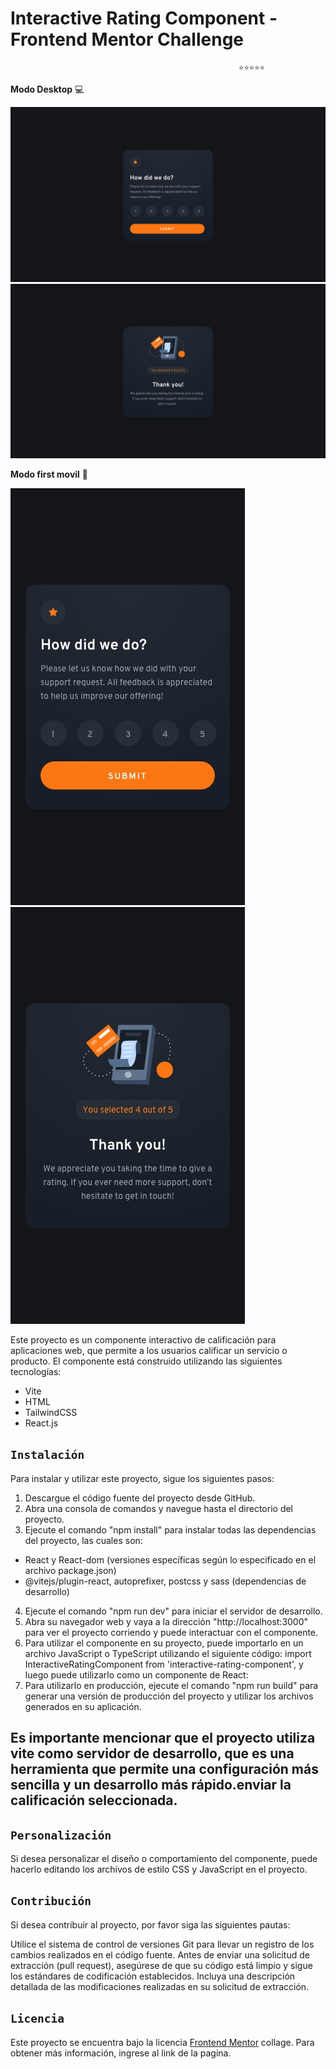 # Interactive Rating Component - Frontend Mentor Challenge
                                                       ⭐⭐⭐⭐⭐

**Modo Desktop** 💻

![desktop-desing](./src/assets/images/desktop-design.jpg)
![desktop-thank-you-state](./src/assets/images/desktop-thank-you-state.jpg)

**Modo first movil** 📱

![mobile-design](./src/assets/images/mobile-design.jpg)
![mobile-thank-you-state](./src/assets/images/mobile-thank-you-state.jpg)


Este proyecto es un componente interactivo de calificación para aplicaciones web, que permite a los usuarios calificar un servicio o producto. El componente está construido utilizando las siguientes tecnologías:

- Vite
- HTML
- TailwindCSS
- React.js

## `Instalación`

Para instalar y utilizar este proyecto, sigue los siguientes pasos:

1. Descargue el código fuente del proyecto desde GitHub.
2. Abra una consola de comandos y navegue hasta el directorio del proyecto.
3. Ejecute el comando "npm install" para instalar todas las dependencias del proyecto, las cuales son:
- React y React-dom (versiones específicas según lo especificado en el archivo package.json)
- @vitejs/plugin-react, autoprefixer, postcss y sass (dependencias de desarrollo)
4. Ejecute el comando "npm run dev" para iniciar el servidor de desarrollo.
5. Abra su navegador web y vaya a la dirección "http://localhost:3000" para ver el proyecto corriendo y puede interactuar con el componente.
6. Para utilizar el componente en su proyecto, puede importarlo en un archivo JavaScript o TypeScript utilizando el siguiente código: import InteractiveRatingComponent from 'interactive-rating-component', y luego puede utilizarlo como un componente de React: <InteractiveRatingComponent />
7. Para utilizarlo en producción, ejecute el comando "npm run build" para generar una versión de producción del proyecto y utilizar los archivos generados en su aplicación.

## Es importante mencionar que el proyecto utiliza vite como servidor de desarrollo, que es una herramienta que permite una configuración más sencilla y un desarrollo más rápido.enviar la calificación seleccionada.

## `Personalización`
Si desea personalizar el diseño o comportamiento del componente, puede hacerlo editando los archivos de estilo CSS y JavaScript en el proyecto.

## `Contribución`
Si desea contribuir al proyecto, por favor siga las siguientes pautas:

Utilice el sistema de control de versiones Git para llevar un registro de los cambios realizados en el código fuente.
Antes de enviar una solicitud de extracción (pull request), asegúrese de que su código está limpio y sigue los estándares de codificación establecidos.
Incluya una descripción detallada de las modificaciones realizadas en su solicitud de extracción.

## `Licencia`

Este proyecto se encuentra bajo la licencia [Frontend Mentor](https://www.frontendmentor.io) collage. Para obtener más información, ingrese al link de la pagina.
